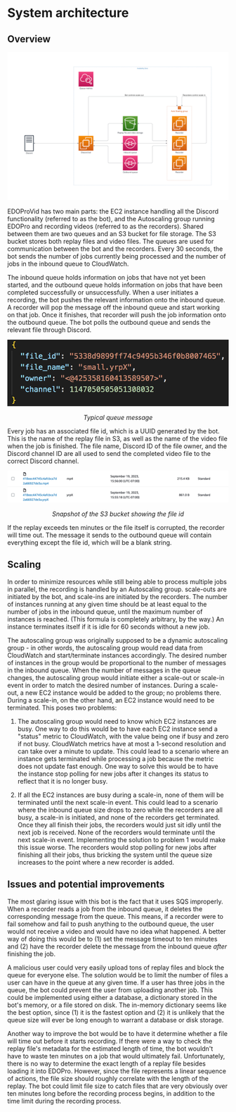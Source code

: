 # System architecture

## Overview

<img src="../img/architecture_diagram.png" style="align: center;" />

EDOProVid has two main parts: the EC2 instance handling all the Discord functionality (referred to as the bot), and the Autoscaling group running EDOPro and recording videos (referred to as the recorders). Shared between them are two queues and an S3 bucket for file storage. The S3 bucket stores both replay files and video files. The queues are used for communication between the bot and the recorders. Every 30 seconds, the bot sends the number of jobs currently being processed and the number of jobs in the inbound queue to CloudWatch.

The inbound queue holds information on jobs that have not yet been started, and the outbound queue holds information on jobs that have been completed successfully or unsuccessfully. When a user initiates a recording, the bot pushes the relevant information onto the inbound queue. A recorder will pop the message off the inbound queue and start working on that job. Once it finishes, that recorder will push the job information onto the outbound queue. The bot polls the outbound queue and sends the relevant file through Discord.

<img src="../img/queue_msg.png" style="align: center;" />

<p style="text-align: center;"><em>Typical queue message</em></p>

Every job has an associated file id, which is a UUID generated by the bot. This is the name of the replay file in S3, as well as the name of the video file when the job is finished. The file name, Discord ID of the file owner, and the Discord channel ID are all used to send the completed video file to the correct Discord channel.

<img src="../img/uuid.png" style="align: center;" />

<p style="text-align: center;"><em>Snapshot of the S3 bucket showing the file id</em></p>

If the replay exceeds ten minutes or the file itself is corrupted, the recorder will time out. The message it sends to the outbound queue will contain everything except the file id, which will be a blank string.

## Scaling

In order to minimize resources while still being able to process multiple jobs in parallel, the recording is handled by an Autoscaling group. scale-outs are initiated by the bot, and scale-ins are initiated by the recorders. The number of instances running at any given time should be at least equal to the number of jobs in the inbound queue, until the maximum number of instances is reached. (This formula is completely arbitrary, by the way.) An instance terminates itself if it is idle for 60 seconds without a new job.

The autoscaling group was originally supposed to be a dynamic autoscaling group - in other words, the autoscaling group would read data from CloudWatch and start/terminate instances accordingly. The desired number of instances in the group would be proportional to the number of messages in the inbound queue. When the number of messages in the queue changes, the autoscaling group would initiate either a scale-out or scale-in event in order to match the desired number of instances. During a scale-out, a new EC2 instance would be added to the group; no problems there. During a scale-in, on the other hand, an EC2 instance would need to be terminated. This poses two problems:

1. The autoscaling group would need to know which EC2 instances are busy. One way to do this would be to have each EC2 instance send a "status" metric to CloudWatch, with the value being one if busy and zero if not busy. CloudWatch metrics have at most a 1-second resolution and can take over a minute to update. This could lead to a scenario where an instance gets terminated while processing a job because the metric does not update fast enough. One way to solve this would be to have the instance stop polling for new jobs after it changes its status to reflect that it is no longer busy.

2. If all the EC2 instances are busy during a scale-in, none of them will be terminated until the next scale-in event. This could lead to a scenario where the inbound queue size drops to zero while the recorders are all busy, a scale-in is initiated, and none of the recorders get terminated. Once they all finish their jobs, the recorders would just sit idly until the next job is received. None of the recorders would terminate until the next scale-in event. Implementing the solution to problem 1 would make this issue worse. The recorders would stop polling for new jobs after finishing all their jobs, thus bricking the system until the queue size increases to the point where a new recorder is added.

## Issues and potential improvements

The most glaring issue with this bot is the fact that it uses SQS improperly. When a recorder reads a job from the inbound queue, it deletes the corresponding message from the queue. This means, if a recorder were to fail somehow and fail to push anything to the outbound queue, the user would not receive a video and would have no idea what happened. A better way of doing this would be to (1) set the message timeout to ten minutes and (2) have the recorder delete the message from the inbound queue _after_ finishing the job.

A malicious user could very easily upload tons of replay files and block the queue for everyone else. The solution would be to limit the number of files a user can have in the queue at any given time. If a user has three jobs in the queue, the bot could prevent the user from uploading another job. This could be implemented using either a database, a dictionary stored in the bot's memory, or a file stored on disk. The in-memory dictionary seems like the best option, since (1) it is the fastest option and (2) it is unlikely that the queue size will ever be long enough to warrant a database or disk storage.

Another way to improve the bot would be to have it determine whether a file will time out before it starts recording. If there were a way to check the replay file's metadata for the estimated length of time, the bot wouldn't have to waste ten minutes on a job that would ultimately fail. Unfortunately, there is no way to determine the exact length of a replay file besides loading it into EDOPro. However, since the file represents a linear sequence of actions, the file size should roughly correlate with the length of the replay. The bot could limit file size to catch files that are very obviously over ten minutes long before the recording process begins, in addition to the time limit during the recording process.
